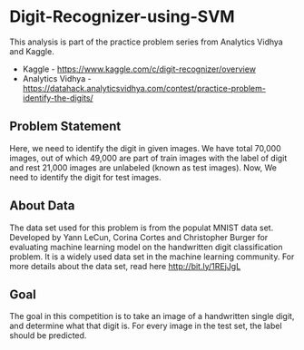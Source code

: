 # Digit-Recognizer-using-SVM

This analysis is part of the practice problem series from Analytics Vidhya and Kaggle.

- Kaggle - https://www.kaggle.com/c/digit-recognizer/overview
- Analytics Vidhya - https://datahack.analyticsvidhya.com/contest/practice-problem-identify-the-digits/


## Problem Statement
Here, we need to identify the digit in given images. We have total 70,000 images, out of which 49,000 are part of train images with the label of digit and rest 21,000 images are unlabeled (known as test images). Now, We need to identify the digit for test images.

## About Data
The data set used for this problem is from the populat MNIST data set. Developed by Yann LeCun, Corina Cortes and Christopher Burger for evaluating machine learning model on the handwritten digit classification problem. It is a widely used data set in the machine learning community. For more details about the data set, read here http://bit.ly/1REjJgL

## Goal
The goal in this competition is to take an image of a handwritten single digit, and determine what that digit is.
For every image in the test set, the label should be predicted.
